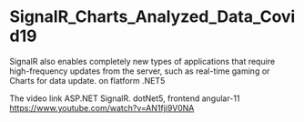 # SignalR_Charts_Analyzed_Data_Covid19
SignalR also enables completely new types of applications that require high-frequency updates from the server, such as real-time gaming or Charts for data update. on flatform .NET5

The video link
ASP.NET SignalR. dotNet5, frontend angular-11
https://www.youtube.com/watch?v=AN1fji9V0NA
